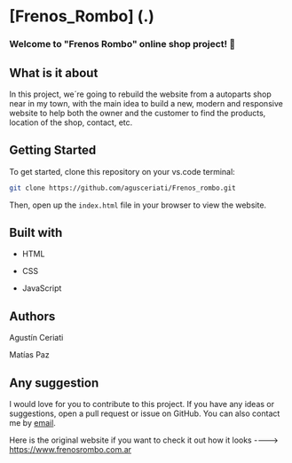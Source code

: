 # [Frenos_Rombo] (.)

### Welcome to "Frenos Rombo" online shop project! 👋 


## What is it about

In this project, we´re going to rebuild the website from a autoparts shop near in my town, with the main idea to build a new, modern and responsive website to help both the owner and the customer to find the products, location of the shop, contact, etc.


## Getting Started

To get started, clone this repository on your vs.code terminal:

```bash
git clone https://github.com/agusceriati/Frenos_rombo.git
```
Then, open up the `index.html` file in your browser to view the website.

## Built with

- HTML

- CSS 

- JavaScript


## Authors

Agustín Ceriati

Matías Paz

## Any suggestion

I would love for you to contribute to this project. If you have any ideas or suggestions, open a pull request or issue on GitHub. You can also contact me by [email](mailto:agusceeriati@gmail.com).




Here is the original website if you want to check it out how it looks ----> https://www.frenosrombo.com.ar

